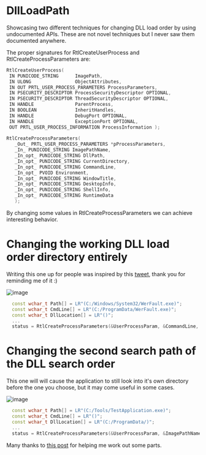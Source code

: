 # DllLoadPath

Showcasing two different techniques for changing DLL load order by using undocumented APIs.
These are not novel techniques but I never saw them documented anywhere.

 The proper signatures for RtlCreateUserProcess and RtlCreateProcessParameters are:
 
 ```cpp
RtlCreateUserProcess(
  IN PUNICODE_STRING      ImagePath,
  IN ULONG                ObjectAttributes,
  IN OUT PRTL_USER_PROCESS_PARAMETERS ProcessParameters,
  IN PSECURITY_DESCRIPTOR ProcessSecurityDescriptor OPTIONAL,
  IN PSECURITY_DESCRIPTOR ThreadSecurityDescriptor OPTIONAL,
  IN HANDLE               ParentProcess,
  IN BOOLEAN              InheritHandles,
  IN HANDLE               DebugPort OPTIONAL,
  IN HANDLE               ExceptionPort OPTIONAL,
  OUT PRTL_USER_PROCESS_INFORMATION ProcessInformation );
  
RtlCreateProcessParameters(
    _Out_ PRTL_USER_PROCESS_PARAMETERS *pProcessParameters,
    _In_ PUNICODE_STRING ImagePathName,
    _In_opt_ PUNICODE_STRING DllPath,
    _In_opt_ PUNICODE_STRING CurrentDirectory,
    _In_opt_ PUNICODE_STRING CommandLine,
    _In_opt_ PVOID Environment,
    _In_opt_ PUNICODE_STRING WindowTitle,
    _In_opt_ PUNICODE_STRING DesktopInfo,
    _In_opt_ PUNICODE_STRING ShellInfo,
    _In_opt_ PUNICODE_STRING RuntimeData
    );
  ```
  
By changing some values in RtlCreateProcessParameters we can achieve interesting behavior.

# Changing the working DLL load order directory entirely

Writing this one up for people was inspired by this [tweet](https://twitter.com/Octoberfest73/status/1642165975805050881), thank you for reminding me of it :)

![image](https://user-images.githubusercontent.com/74931194/230739781-bef31578-3812-44f1-944f-e757d1697454.png)

```cpp
  const wchar_t Path[] = LR"(C:/Windows/System32/WerFault.exe)";
  const wchar_t CmdLine[] = LR"(C:/ProgramData/WerFault.exe)";
  const wchar_t DllLocation[] = LR"()";
  ...
  status = RtlCreateProcessParameters(&UserProcessParam, &CommandLine, &CommandLine, NULL, &CommandLine, NULL, NULL, NULL, NULL, NULL);
```

# Changing the second search path of the DLL search order

This one will will cause the application to still look into it's own directory before the one you choose, but it may come useful in some cases.

![image](https://user-images.githubusercontent.com/74931194/230739994-c927101d-aa32-4eba-b0a9-91f19ce86afa.png)

```cpp
  const wchar_t Path[] = LR"(C:/Tools/TestApplication.exe)";
  const wchar_t CmdLine[] = LR"()";
  const wchar_t DllLocation[] = LR"(C:/ProgramData/)";
  ...
  status = RtlCreateProcessParameters(&UserProcessParam, &ImagePathName, &DllPath, NULL, &CommandLine, NULL, NULL, NULL, NULL, NULL);
 ```
 
Many thanks to [this post](http://www.rohitab.com/discuss/topic/41379-running-native-applications-with-rtlcreateuserprocess/) for helping me work out some parts.

